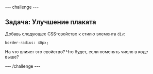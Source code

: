 \--- challenge \---

## Задача: Улучшение плаката

Добавь следующее CSS-свойство к стилю элемента `div`:

    border-radius: 40px;
    

На что влияет это свойство? Что будет, если поменять число в коде выше?

\--- /challenge \---